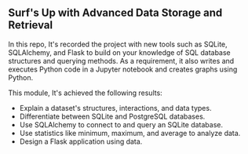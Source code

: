 ## Surf's Up with Advanced Data Storage and Retrieval

In this repo, It's recorded the project with new tools such as SQLite, SQLAlchemy, and Flask to build on your knowledge of SQL database structures and querying methods. As a requirement, it also writes and executes Python code in a Jupyter notebook and creates graphs using Python.

This module, It's achieved the following results: 

- Explain a dataset's structures, interactions, and data types.
- Differentiate between SQLite and PostgreSQL databases.
- Use SQLAlchemy to connect to and query an SQLite database.
- Use statistics like minimum, maximum, and average to analyze data.
- Design a Flask application using data.

